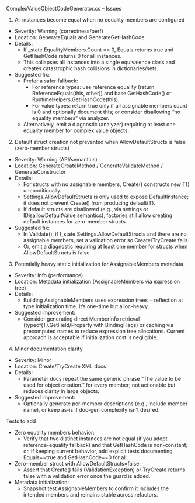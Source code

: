 ComplexValueObjectCodeGenerator.cs – Issues

1) All instances become equal when no equality members are configured
- Severity: Warning (correctness/perf)
- Location: GenerateEquals and GenerateGetHashCode
- Details:
  - If _state.EqualityMembers.Count == 0, Equals returns true and GetHashCode returns 0 for all instances.
  - This collapses all instances into a single equivalence class and creates catastrophic hash collisions in dictionaries/sets.
- Suggested fix:
  - Prefer a safer fallback:
    - For reference types: use reference equality (return ReferenceEquals(this, other)) and base.GetHashCode() or RuntimeHelpers.GetHashCode(this).
    - For value types: return true only if all assignable members count is 0 and optionally document this; or consider disallowing “no equality members” via analyzer.
  - Alternatively, emit a diagnostic (analyzer) requiring at least one equality member for complex value objects.

2) Default struct creation not prevented when AllowDefaultStructs is false (zero-member structs)
- Severity: Warning (API/semantics)
- Location: GenerateCreateMethod / GenerateValidateMethod / GenerateConstructor
- Details:
  - For structs with no assignable members, Create() constructs new T() unconditionally.
  - Settings.AllowDefaultStructs is only used to expose DefaultInstance; it does not prevent Create() from producing default(T).
  - If default structs are disallowed (e.g., via settings or IDisallowDefaultValue semantics), factories still allow creating default instances for zero-member structs.
- Suggested fix:
  - In Validate(), if !_state.Settings.AllowDefaultStructs and there are no assignable members, set a validation error so Create/TryCreate fails.
  - Or, emit a diagnostic requiring at least one member for structs when AllowDefaultStructs is false.

3) Potentially heavy static initialization for AssignableMembers metadata
- Severity: Info (performance)
- Location: Metadata initialization (AssignableMembers via expression tree)
- Details:
  - Building AssignableMembers uses expression trees + reflection at type initialization time. It’s one-time but alloc-heavy.
- Suggested improvement:
  - Consider generating direct MemberInfo retrieval (typeof(T).GetField/Property with BindingFlags) or caching via precomputed names to reduce expression tree allocations. Current approach is acceptable if initialization cost is negligible.

4) Minor documentation clarity
- Severity: Minor
- Location: Create/TryCreate XML docs
- Details:
  - Parameter docs repeat the same generic phrase “The value to be used for object creation.” for every member; not actionable but reduces clarity in large objects.
- Suggested improvement:
  - Optionally generate per-member descriptions (e.g., include member name), or keep as-is if doc-gen complexity isn’t desired.

Tests to add
- Zero equality members behavior:
  - Verify that two distinct instances are not equal (if you adopt reference-equality fallback) and that GetHashCode is non-constant; or, if keeping current behavior, add explicit tests documenting Equals==true and GetHashCode==0 for all.
- Zero-member struct with AllowDefaultStructs=false:
  - Assert that Create() fails (ValidationException) or TryCreate returns false with a validation error once the guard is added.
- Metadata initialization:
  - Snapshot test AssignableMembers to confirm it includes the intended members and remains stable across refactors.
